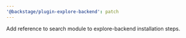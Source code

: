 ```yaml
---
'@backstage/plugin-explore-backend': patch
---
```


Add reference to search module to explore-backend installation steps.
